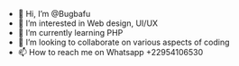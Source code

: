 - 👋 Hi, I’m @Bugbafu
- 👀 I’m interested in Web design, UI/UX
- 🌱 I’m currently learning PHP
- 💞️ I’m looking to collaborate on various aspects of coding 
- 📫 How to reach me on Whatsapp +22954106530

<!---
Bugbafu/Bugbafu is a ✨ special ✨ repository because its `README.md` (this file) appears on your GitHub profile.
You can click the Preview link to take a look at your changes.
--->
